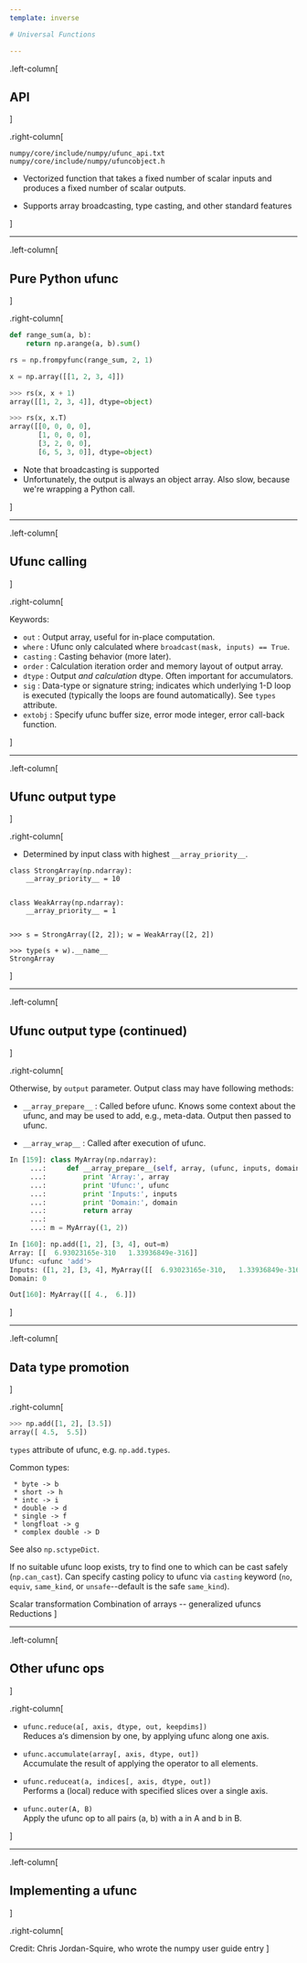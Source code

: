 ```yaml
---
template: inverse

# Universal Functions

---
```


.left-column[
  ## API
]

.right-column[

``numpy/core/include/numpy/ufunc_api.txt``
``numpy/core/include/numpy/ufuncobject.h``

- Vectorized function that takes a fixed number of scalar inputs and produces a
fixed number of scalar outputs.

- Supports array broadcasting, type casting, and other standard features

]

---

.left-column[
  ## Pure Python ufunc
]

.right-column[

```python
def range_sum(a, b):
    return np.arange(a, b).sum()

rs = np.frompyfunc(range_sum, 2, 1)

x = np.array([[1, 2, 3, 4]])

>>> rs(x, x + 1)
array([[1, 2, 3, 4]], dtype=object)

>>> rs(x, x.T)
array([[0, 0, 0, 0],
       [1, 0, 0, 0],
       [3, 2, 0, 0],
       [6, 5, 3, 0]], dtype=object)
```

- Note that broadcasting is supported
- Unfortunately, the output is always an object array.  Also slow, because
  we're wrapping a Python call.

]

---

.left-column[
  ## Ufunc calling
]

.right-column[

Keywords:

- ``out`` : Output array, useful for in-place computation.
- ``where`` : Ufunc only calculated where ``broadcast(mask, inputs) == True``.
- ``casting`` : Casting behavior (more later).
- ``order`` : Calculation iteration order and memory layout of output array.
- ``dtype`` : Output *and calculation* dtype.  Often important for
  accumulators.
- ``sig`` : Data-type or signature string; indicates which underlying 1-D loop
  is executed (typically the loops are found automatically).  See ``types``
  attribute.
- ``extobj`` : Specify ufunc buffer size, error mode integer, error call-back
  function.

]

---

.left-column[
  ## Ufunc output type
]

.right-column[

- Determined by input class with highest `__array_priority__`.

```
class StrongArray(np.ndarray):
    __array_priority__ = 10


class WeakArray(np.ndarray):
    __array_priority__ = 1


>>> s = StrongArray([2, 2]); w = WeakArray([2, 2])

>>> type(s + w).__name__
StrongArray
```
]

---

.left-column[
  ## Ufunc output type (continued)
]

.right-column[

Otherwise, by ``output`` parameter.  Output class may have following methods:

- ``__array_prepare__`` :
  Called before ufunc. Knows some context about the ufunc, and may be used to
  add, e.g., meta-data.  Output then passed to ufunc.

- ``__array_wrap__`` : Called after execution of ufunc.

```python
In [159]: class MyArray(np.ndarray):
     ...:     def __array_prepare__(self, array, (ufunc, inputs, domain)):
     ...:         print 'Array:', array
     ...:         print 'Ufunc:', ufunc
     ...:         print 'Inputs:', inputs
     ...:         print 'Domain:', domain
     ...:         return array
     ...:
     ...: m = MyArray((1, 2))

In [160]: np.add([1, 2], [3, 4], out=m)
Array: [[  6.93023165e-310   1.33936849e-316]]
Ufunc: <ufunc 'add'>
Inputs: ([1, 2], [3, 4], MyArray([[  6.93023165e-310,   1.33936849e-316]]))
Domain: 0

Out[160]: MyArray([[ 4.,  6.]])
```

<!-- Internally, buffers are used for misaligned data, swapped data, and data
that has to be converted from one data type to another. The size of internal
buffers is settable on a per-thread basis. There can be up to buffers of the
specified size created to handle the data from all the inputs and outputs of a
ufunc. The default size of a buffer is 10,000 elements. Whenever buffer-based
calculation would be needed, but all input arrays are smaller than the buffer
size, those misbehaved or incorrectly-typed arrays will be copied before the
calculation proceeds. Adjusting the size of the buffer may therefore alter the
speed at which ufunc calculations of various sorts are completed. A simple
interface for setting this variable is accessible using the function

setbufsize(size)        Set the size of the buffer used in ufuncs.
-->
]

---

.left-column[
  ## Data type promotion
]

.right-column[

```python
>>> np.add([1, 2], [3.5])
array([ 4.5,  5.5])
```

``types`` attribute of ufunc, e.g. ``np.add.types``.

Common types:

```
 * byte -> b
 * short -> h
 * intc -> i
 * double -> d
 * single -> f
 * longfloat -> g
 * complex double -> D
```

See also ``np.sctypeDict``.

If no suitable ufunc loop exists, try to find one to which can be cast safely
(``np.can_cast``).  Can specify casting policy to ufunc via ``casting`` keyword
(``no``, ``equiv``, ``same_kind``, or ``unsafe``--default is the safe 
``same_kind``).

Scalar transformation
Combination of arrays -- generalized ufuncs
Reductions
]

---

.left-column[
  ## Other ufunc ops
]

.right-column[

- ``ufunc.reduce(a[, axis, dtype, out, keepdims])``<br/>
  Reduces a‘s dimension by one, by applying ufunc along one axis.

- ``ufunc.accumulate(array[, axis, dtype, out])``<br/>
  Accumulate the result of applying the operator to all elements.

- ``ufunc.reduceat(a, indices[, axis, dtype, out])``<br/>
  Performs a (local) reduce with specified slices over a single axis.

- ``ufunc.outer(A, B)``<br/>
  Apply the ufunc op to all pairs (a, b) with a in A and b in B.

]

---

.left-column[
  ## Implementing a ufunc
]

.right-column[

Credit: Chris Jordan-Squire, who wrote the numpy user guide entry
]


<!-- Type resolution -->
